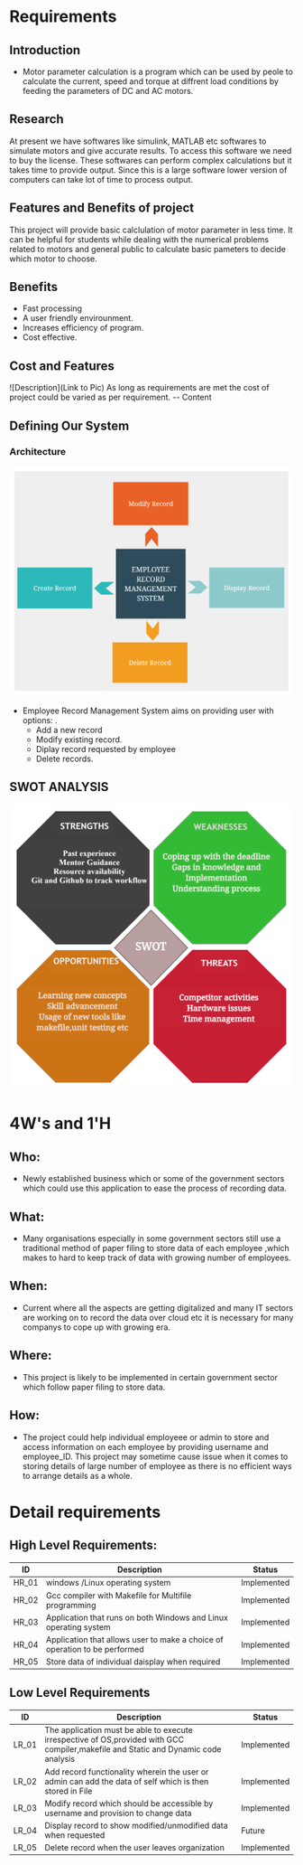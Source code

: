 # Requirements
## Introduction
- Motor parameter calculation is a program which can be used by peole to calculate the current, speed and torque at diffrent load conditions by feeding the parameters of DC and AC motors. 

## Research
At present we have softwares like simulink, MATLAB etc softwares to simulate motors and give accurate results. To access this software we need to buy the license. These softwares can perform complex calculations but it takes time to provide output. Since this is a large software lower version of computers can take lot of time to process output. 

## Features and Benefits of project
This project will provide basic calclulation of motor parameter in less time. It can be helpful for students while dealing with the numerical problems related to motors and general public to calculate basic pameters to decide which motor to choose.

## Benefits
- Fast processing
- A user friendly envirounment.
- Increases efficiency of program.
- Cost effective.

## Cost and Features
![Description](Link to Pic) As long as requirements are met the cost of project could be varied as per requirement.
-- Content 

## Defining Our System
### Architecture
![Architecture](https://github.com/Dhanushu1999/STEPin_Mini_Project/blob/master/1_Requirements/Architecture.png)

- Employee Record Management System aims on providing user with options: . 
    - Add a new record
    - Modify existing record. 
    - Diplay record requested by employee
    - Delete records.

## SWOT ANALYSIS
![SWOT-Analysis](https://github.com/Dhanushu1999/STEPin_Mini_Project/blob/master/1_Requirements/swot_analysis.png)

# 4W&#39;s and 1&#39;H

## Who:
- Newly established business which or some of the government sectors which could use this application to ease the process of recording data.

## What:
- Many organisations especially in some government sectors still use a traditional method of paper filing to store data of each employee ,which makes to hard to keep track of data with growing number of employees.

## When:
- Current where all the aspects are getting digitalized and many IT sectors are working on to record the data over cloud etc it is necessary for many companys to cope up  with growing era.

## Where:
- This project is likely to be implemented in certain government sector which follow paper filing to store data.

## How:
- The project could help individual employeee or admin to store and access information on each employee by providing username and employee_ID. This project may sometime cause issue  when it comes to storing details of large number of employee as there is no efficient ways to arrange details as a whole.

# Detail requirements
## High Level Requirements:

|      ID          |Description                          |Status                         |
|----------------|-------------------------------|-----------------------------|
|HR_01|windows /Linux operating system        |Implemented            |
|HR_02|Gcc compiler with Makefile for Multifile programming|Implemented|
|HR_03|Application that runs on both Windows and Linux operating system|Implemented|
|HR_04|Application that allows user to make a choice of operation to be performed |Implemented|
|HR_05|Store data of individual daisplay when required|Implemented|

## Low Level Requirements

|      ID          |Description                          |Status                         |
|----------------|-------------------------------|-----------------------------|
|LR_01|The application must be able to execute irrespective of OS,provided with GCC compiler,makefile and Static and Dynamic code analysis       |Implemented            |
|LR_02|Add record functionality wherein the user or admin can add the data of self which is then stored in File           |Implemented|
|LR_03|Modify record which should be accessible by username and provision to change data   |Implemented|
|LR_04|Display record to show modified/unmodified data when requested|Future|
|LR_05|Delete record when the user leaves organization |Implemented|

